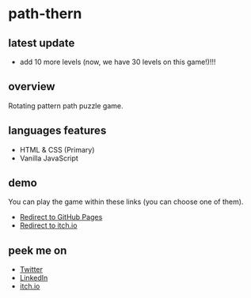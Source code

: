 # path-thern

## latest update
- add 10 more levels (now, we have 30 levels on this game!)!!!

## overview
Rotating pattern path puzzle game.

## languages features
- HTML & CSS (Primary)
- Vanilla JavaScript

## demo
You can play the game within these links (you can choose one of them).
- [Redirect to GitHub Pages](https://daimessdn.github.io/path-thern)
- [Redirect to itch.io](https://daimessdn.itch.io/path-thern)

## peek me on
- [Twitter](https://twitter.com/daimessdn)
- [LinkedIn](https://linkedin.com/in/dimaswehhh)
- [itch.io](https://daimessdn.itch.io)
